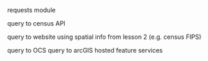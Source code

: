 
requests module

query to census API

query to website using spatial info from lesson 2 (e.g. census FIPS)

query to OCS
query to arcGIS hosted feature services
